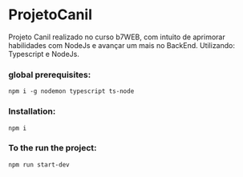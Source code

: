 # ProjetoCanil
 Projeto Canil realizado no curso b7WEB, com intuito de aprimorar habilidades com NodeJs e avançar um mais no BackEnd. Utilizando: Typescript e NodeJs.
 
 ### global prerequisites:
 `npm i -g nodemon typescript ts-node`

 ### Installation:
 `npm i`

 ### To the run the project:
 `npm run start-dev`
